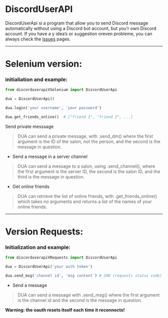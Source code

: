 # DiscordUserAPI

DiscordUserApi si a program that allow you to send Discord message automatically without using a Discord bot account, but you’r own Discord account.
If you have a y idea’s or suggestion oreven probleme, you can always check the [issues](https://github.com/codeuriii/DiscordUserAPI/issues) pages.

---
# Selenium version:

### initialiation and example:
```py
from discorduserapiVSelenium import DiscordUserApi

dua = DiscordUserApi()

dua.login('your username', 'your password')

dua.get_friends_online()  # ["friend 1", "friend 2", ...]
```

Send private messsage
> DUA can send a private message, with .send_dm() where the first argument is the ID of the salon, not the person, and the second is the message in question.

- Send a message in a server channel
> DUA can send a message to a salon, using .send_channel(), where the first argument is the server ID, the second is the salon ID, and the third is the message in question.

- Get online friends
> DUA can retrieve the list of online friends, with .get_friends_online() which takes no arguments and returns a list of the names of your online friends.

---
# Version Requests:

### Initialization and example:

```py
from discorduserapiVRequests import DiscordUserApi

dua = DiscordUserApi('your auth token')

dua.send_msg('channel id', 'msg content') # 200 (requests status code)
```

- Send a message
> DUA can send a message with .send_msg() where the first argument is the channel id and the second is the message in question.

**Warning: the oauth resets itself each time it reconnects!**